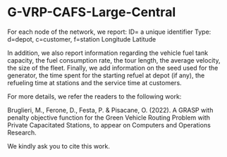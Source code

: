 # G-VRP-CAFS-Large-Central
For each node of the network, we report:
ID= a unique identifier
Type: d=depot, c=customer, f=station
Longitude
Latitude

In addition, we also report information regarding the vehicle fuel tank capacity, the fuel consumption rate, the tour length, the average velocity, the size of the fleet. Finally, we add information on the seed used for the generator, the time spent for the starting refuel at depot (if any), the refueling time at stations and the service time at customers.

For more details, we refer the readers to the following work:

Bruglieri, M., Ferone, D., Festa, P. & Pisacane, O. (2022). A GRASP with penalty objective function for the Green Vehicle Routing Problem with Private Capacitated Stations, to appear on Computers and Operations Research.

We kindly ask you to cite this work.
